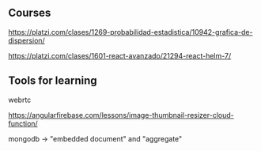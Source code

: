 ## Courses

https://platzi.com/clases/1269-probabilidad-estadistica/10942-grafica-de-dispersion/

https://platzi.com/clases/1601-react-avanzado/21294-react-helm-7/

## Tools for learning

webrtc

https://angularfirebase.com/lessons/image-thumbnail-resizer-cloud-function/

mongodb -> "embedded document" and "aggregate"
